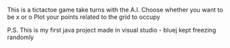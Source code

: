 This is a tictactoe game take turns with the A.I. 
Choose whether you want to be x or o 
Plot your points related to the grid to occupy

P.S. This is my first java project made in visual studio - bluej kept freezing randomly

